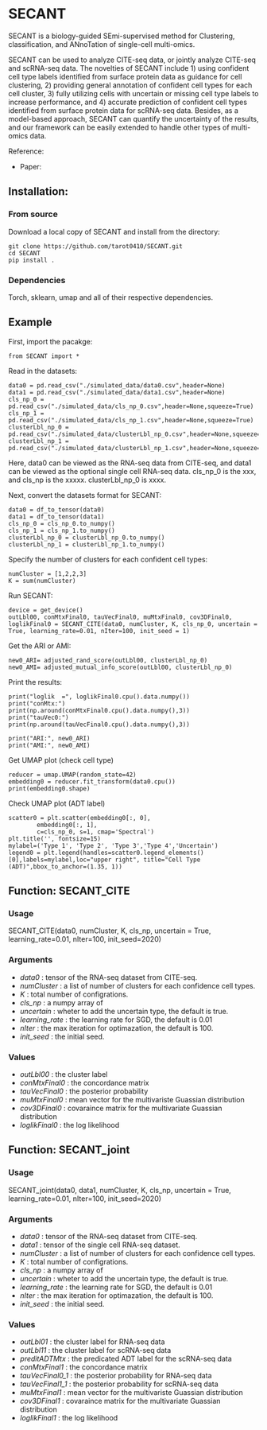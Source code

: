 # SECANT

SECANT is a biology-guided SEmi-supervised method for Clustering, classification, and ANnoTation of single-cell multi-omics. 

SECANT can be used to analyze CITE-seq data, or jointly analyze CITE-seq and scRNA-seq data. The novelties of SECANT include 1) using confident cell type labels identified from surface protein data as guidance for cell clustering, 2) providing general annotation of confident cell types for each cell cluster, 3) fully utilizing cells with uncertain or missing cell type labels to increase performance, and 4) accurate prediction of confident cell types identified from surface protein data for scRNA-seq data. Besides, as a model-based approach, SECANT can quantify the uncertainty of the results, and our framework can be easily extended to handle other types of multi-omics data. 

Reference: 
- Paper: 

## Installation:

### From source

Download a local copy of SECANT and install from the directory:

	git clone https://github.com/tarot0410/SECANT.git
	cd SECANT
	pip install .

### Dependencies

Torch, sklearn, umap and all of their respective dependencies. 

## Example 

First, import the pacakge:

    from SECANT import *

Read in the datasets:

    data0 = pd.read_csv("./simulated_data/data0.csv",header=None)
    data1 = pd.read_csv("./simulated_data/data1.csv",header=None)
    cls_np_0 = pd.read_csv("./simulated_data/cls_np_0.csv",header=None,squeeze=True)
    cls_np_1 = pd.read_csv("./simulated_data/cls_np_1.csv",header=None,squeeze=True)
    clusterLbl_np_0 = pd.read_csv("./simulated_data/clusterLbl_np_0.csv",header=None,squeeze=True)
    clusterLbl_np_1 = pd.read_csv("./simulated_data/clusterLbl_np_1.csv",header=None,squeeze=True)

Here, data0 can be viewed as the RNA-seq data from CITE-seq, and data1 can be viewed as the optional single cell RNA-seq data. cls_np_0 is the xxx, and cls_np is the xxxxx. clusterLbl_np_0 is xxxx.

Next, convert the datasets format for SECANT:

    data0 = df_to_tensor(data0)
    data1 = df_to_tensor(data1)
    cls_np_0 = cls_np_0.to_numpy()
    cls_np_1 = cls_np_1.to_numpy()
    clusterLbl_np_0 = clusterLbl_np_0.to_numpy()
    clusterLbl_np_1 = clusterLbl_np_1.to_numpy()
 
Specify the number of clusters for each confident cell types:

    numCluster = [1,2,2,3] 
    K = sum(numCluster)
    
Run SECANT:

    device = get_device()
    outLbl00, conMtxFinal0, tauVecFinal0, muMtxFinal0, cov3DFinal0, loglikFinal0 = SECANT_CITE(data0, numCluster, K, cls_np_0, uncertain = True, learning_rate=0.01, nIter=100, init_seed = 1)

Get the ARI or AMI:

    new0_ARI= adjusted_rand_score(outLbl00, clusterLbl_np_0)
    new0_AMI= adjusted_mutual_info_score(outLbl00, clusterLbl_np_0)

Print the results:

    print("loglik  =", loglikFinal0.cpu().data.numpy()) 
    print("conMtx:")
    print(np.around(conMtxFinal0.cpu().data.numpy(),3))
    print("tauVec0:")
    print(np.around(tauVecFinal0.cpu().data.numpy(),3))

    print("ARI:", new0_ARI)
    print("AMI:", new0_AMI)

Get UMAP plot (check cell type)

    reducer = umap.UMAP(random_state=42)
    embedding0 = reducer.fit_transform(data0.cpu())
    print(embedding0.shape)

Check UMAP plot (ADT label)

    scatter0 = plt.scatter(embedding0[:, 0],
            embedding0[:, 1],
            c=cls_np_0, s=1, cmap='Spectral')
    plt.title('', fontsize=15)
    mylabel=('Type 1', 'Type 2', 'Type 3','Type 4','Uncertain')
    legend0 = plt.legend(handles=scatter0.legend_elements()[0],labels=mylabel,loc="upper right", title="Cell Type (ADT)",bbox_to_anchor=(1.35, 1))


## Function: SECANT_CITE

### Usage
SECANT_CITE(data0, numCluster, K, cls_np, uncertain = True, learning_rate=0.01, nIter=100, init_seed=2020)

### Arguments
* *data0* :	tensor of the RNA-seq dataset from CITE-seq.
* *numCluster* :	a list of number of clusters for each confidence cell types.
* *K* : total number of configrations. 
* *cls_np* :	a numpy array of 
* *uncertain* :	wheter to add the uncertain type, the default is true.
* *learning_rate* :	the learning rate for SGD, the default is 0.01 
* *nIter* :	the max iteration for optimazation, the default is 100.
* *init_seed* :	the initial seed.


### Values
* *outLbl00* : the cluster label
* *conMtxFinal0* : the concordance matrix
* *tauVecFinal0* : the posterior probability
* *muMtxFinal0* : mean vector for the multivariste Guassian distribution
* *cov3DFinal0* : covaraince matrix for the multivariate Guassian distribution
* *loglikFinal0* : the log likelihood


## Function: SECANT_joint

### Usage
SECANT_joint(data0, data1, numCluster, K, cls_np, uncertain = True, learning_rate=0.01, nIter=100, init_seed=2020)

### Arguments
* *data0* :	tensor of the RNA-seq dataset from CITE-seq.
* *data1* :	tensor of the single cell RNA-seq dataset.
* *numCluster* :	a list of number of clusters for each confidence cell types.
* *K* : total number of configrations. 
* *cls_np* :	a numpy array of 
* *uncertain* :	wheter to add the uncertain type, the default is true.
* *learning_rate* :	the learning rate for SGD, the default is 0.01 
* *nIter* :	the max iteration for optimazation, the default is 100.
* *init_seed* :	the initial seed.


### Values
* *outLbl01* : the cluster label for RNA-seq data
* *outLbl11* : the cluster label for scRNA-seq data
* *preditADTMtx* : the predicated ADT label for the scRNA-seq data
* *conMtxFinal1* : the concordance matrix
* *tauVecFinal0_1* : the posterior probability for RNA-seq data
* *tauVecFinal1_1* : the posterior probability for scRNA-seq data
* *muMtxFinal1* : mean vector for the multivariste Guassian distribution
* *cov3DFinal1* : covaraince matrix for the multivariate Guassian distribution
* *loglikFinal1* : the log likelihood


